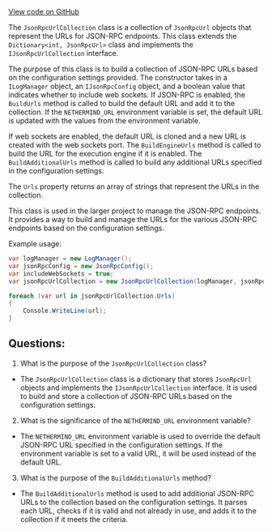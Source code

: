 [View code on GitHub](https://github.com/nethermindeth/nethermind/Nethermind.JsonRpc/JsonRpcUrlCollection.cs)

The `JsonRpcUrlCollection` class is a collection of `JsonRpcUrl` objects that represent the URLs for JSON-RPC endpoints. This class extends the `Dictionary<int, JsonRpcUrl>` class and implements the `IJsonRpcUrlCollection` interface. 

The purpose of this class is to build a collection of JSON-RPC URLs based on the configuration settings provided. The constructor takes in a `ILogManager` object, an `IJsonRpcConfig` object, and a boolean value that indicates whether to include web sockets. If JSON-RPC is enabled, the `BuildUrls` method is called to build the default URL and add it to the collection. If the `NETHERMIND_URL` environment variable is set, the default URL is updated with the values from the environment variable. 

If web sockets are enabled, the default URL is cloned and a new URL is created with the web sockets port. The `BuildEngineUrls` method is called to build the URL for the execution engine if it is enabled. The `BuildAdditionalUrls` method is called to build any additional URLs specified in the configuration settings. 

The `Urls` property returns an array of strings that represent the URLs in the collection. 

This class is used in the larger project to manage the JSON-RPC endpoints. It provides a way to build and manage the URLs for the various JSON-RPC endpoints based on the configuration settings. 

Example usage:

```csharp
var logManager = new LogManager();
var jsonRpcConfig = new JsonRpcConfig();
var includeWebSockets = true;
var jsonRpcUrlCollection = new JsonRpcUrlCollection(logManager, jsonRpcConfig, includeWebSockets);

foreach (var url in jsonRpcUrlCollection.Urls)
{
    Console.WriteLine(url);
}
```
## Questions: 
 1. What is the purpose of the `JsonRpcUrlCollection` class?
- The `JsonRpcUrlCollection` class is a dictionary that stores `JsonRpcUrl` objects and implements the `IJsonRpcUrlCollection` interface. It is used to build and store a collection of JSON-RPC URLs based on the configuration settings.

2. What is the significance of the `NETHERMIND_URL` environment variable?
- The `NETHERMIND_URL` environment variable is used to override the default JSON-RPC URL specified in the configuration settings. If the environment variable is set to a valid URL, it will be used instead of the default URL.

3. What is the purpose of the `BuildAdditionalUrls` method?
- The `BuildAdditionalUrls` method is used to add additional JSON-RPC URLs to the collection based on the configuration settings. It parses each URL, checks if it is valid and not already in use, and adds it to the collection if it meets the criteria.